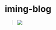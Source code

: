 # iming-blog
> ![](https://raw.githubusercontent.com/bxx-114514/iming-blog/refs/heads/main/images/We%20ask%20for%20your%20understanding.png)
